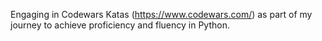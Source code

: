 Engaging in Codewars Katas (https://www.codewars.com/) as part of my journey to achieve proficiency and fluency in Python.
